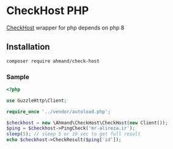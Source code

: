 # CheckHost PHP
[CheckHost](check-host.net) wrapper for php depends on php 8
## Installation
```bash
composer require ahmand/check-host
```
### Sample
```php
<?php

use GuzzleHttp\Client;

require_once '../vendor/autoload.php';

$checkhost = new \Ahmand\CheckHost\CheckHost(new Client());
$ping = $checkhost->PingCheck('mr-alireza.ir');
sleep(5); // sleep 5 or 10 sec to get full result
echo $checkhost->CheckResult($ping['id']);
```